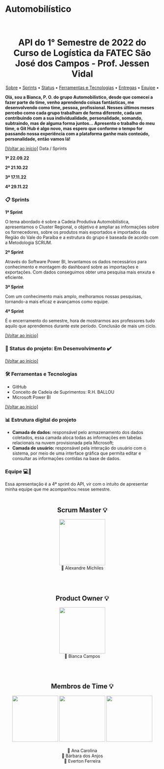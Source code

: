 # Automobilístico
<br id="inicio">
<h1 align="center">API do 1° Semestre de 2022 do Curso de Logística da FATEC São José dos Campos - Prof. Jessen Vidal </h1>
 <p align="center">
     <a href="#sobre">Sobre</a> • 
     <a href="#requisitos">Sprints</a> •
     <a href="#status">Status</a> •
     <a href="#techtools">Ferramentas e Tecnologias</a> •
     <a href="#entregas">Entregas</a> • 
     <a href="#equipe">Equipe</a> • 
</p>

<span id="sobre">

 **Olá, sou a Bianca, P. O. do grupo Automobilístico, desde que comecei a fazer parte do time, venho aprendendo coisas fantásticas, me desenvolvendo como time, pessoa, profissional. Nesses últimos meses percebo como cada grupo trabalham de forma diferente, cada um contribuindo com a sua individualidade, personalidade, somando, subtraindo, mas de alguma forma juntos... Apresento o trabalho do meu time, o Git Hub é algo novo, mas espero que conforme o tempo for passando nossa experiência com a plataforma ganhe mais conteúdo, personalidade, então vamos lá!**
 <p>
   
 </p>

<a href="#inicio">[Voltar ao início]</a>
 Data / Sprints

**1ª  22.09.22** 

**2ª  21.10.22** 

**3ª  17.11.22**

**4ª  29.11.22**
<span id="requisitos">

### :clipboard: Sprints
 <p>



**1ª Sprint**

O tema abordado é sobre a Cadeia Produtiva Automobilística, apresentamos o Cluster Regional, o objetivo é ampliar as informações sobre os fornecedores, sobre os produtos mais exportados e importados da Região do Vale do Paraíba e a estrutura do grupo é baseada de acordo com a Metodologia SCRUM.


**2ª Sprint**

Através do Software Power BI, levantamos os dados necessários para conhecimento e montagem do dashboard sobre as importações e exportações. Com dados conseguimos obter uma pesquisa mais enxuta e eficiente.


**3ª Sprint**

Com um conhecimento mais amplo, melhoramos nossas pesquisas, tornando-a mais eficaz e avançamos como equipe.

  
 **4ª Sprint**
 
 É o encerramento do semestre, hora de mostrarmos aos professores tudo aquilo que aprendemos durante este período. Conclusão de mais um ciclo.

  
 </p>

<a href="#inicio">[Voltar ao início]</a>
 <span id="status">

 ### :bookmark_tabs: Status do projeto: Em Desenvolvimento ✔️	
  
 <a href="#inicio">[Voltar ao início]</a>
  
 <span id="techtools">
 
 ### :hammer_and_wrench: Ferramentas e Tecnologias
 - GitHub
 - Conceito de Cadeia de Suprimentos: R.H. BALLOU
 - Microsoft Power BI
  
 <a href="#inicio">[Voltar ao início]</a>
 
 
<span id="estrutura-pastas">
 
### :bar_chart: Estrutura digital do projeto
 
- **Camada de dados:** responsável pelo armazenamento dos dados coletados, essa camada aloca todas as informações em tabelas relacionais na nuvem provisionada pela Microsoft;
- **Camada de usuário:** responsável pela interação do usuário com o sistema, por meio de uma interface gráfica que permita editar e consultar as informações contidas na base de dados.



 ### Equipe 💻💼
 
 Essa apresentação é a 4ª sprint do API, vir com o intuito de apresentar minha equipe que me acompanhou nesse semestre.
 <br><br>
 
 <h2 align="center">Scrum Master 💡</h2>
 <p align="center">
 <img width="150" src="https://user-images.githubusercontent.com/114160006/204157338-96716026-4f61-4f38-b5db-0d443ea54d2d.jpeg"/><br> 
 📌 Alexandre Michiles
 </p><br><br>
 
 <h2 align="center">Product Owner 💡</h2>
 <p align="center">
 <img width="150" src="https://user-images.githubusercontent.com/114160006/204157635-5b6c9233-8eb6-47e3-b7ba-4f6376656d5d.jpeg"/><br>
 📌 Bianca Campos
 </p>

<br><br>
<h2 align="center">Membros de Time 💡</h2>

<p align="center">
<img width="150" src="https://user-images.githubusercontent.com/114160006/204160146-ab5adbe5-b978-4708-b0ce-6035796c7318.jpeg">   <img width="150" height="150" src="https://user-images.githubusercontent.com/114160006/204160236-2eca56d0-0641-4c9c-ae93-6d1c60bd6660.jpeg">   <img width="150" src="https://user-images.githubusercontent.com/114160006/204160852-d1588d32-518c-4988-8a71-39b0b32ba21c.jpeg"><br><br>
📌 Ana Carolina  <br>
📌 Bárbara dos Anjos  <br>
📌 Everton Ferreira <br>



 

 





 
